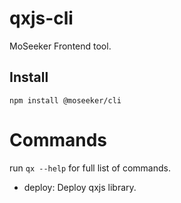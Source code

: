 # qxjs-cli

MoSeeker Frontend tool.

## Install

```
npm install @moseeker/cli
```

# Commands

run `qx --help` for full list of commands.

- deploy: Deploy qxjs library.
